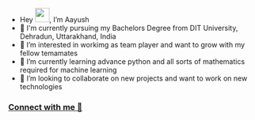- Hey <img src="https://github.com/TheDudeThatCode/TheDudeThatCode/blob/master/Assets/Hi.gif" width="29px">, I’m Aayush 
- 🏫 I'm currently pursuing my Bachelors Degree from DIT University, Dehradun, Uttarakhand, India
- 👀 I’m interested in workimg as team player and want to grow with my fellow temamates
- 🌱 I’m currently learning advance python and all sorts of mathematics required for machine learning
- 💞️ I’m looking to collaborate on new projects and want to work on new technologies

### [Connect with me 💬](https://www.linkedin.com/in/aayushverma2002/)

<!---
azimAVI/azimAVI is a ✨ special ✨ repository because its `README.md` (this file) appears on your GitHub profile.
You can click the Preview link to take a look at your changes.
--->
